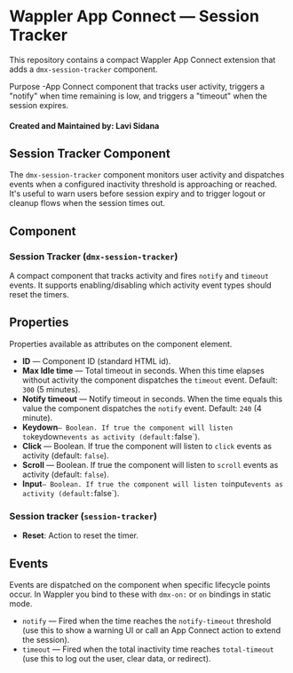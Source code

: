 # Wappler App Connect — Session Tracker

This repository contains a compact Wappler App Connect extension that adds a `dmx-session-tracker` component.

Purpose
-App Connect component that tracks user activity, triggers a "notify" when time remaining is low, and triggers a "timeout" when the session expires.

#### Created and Maintained by: Lavi Sidana

## Session Tracker Component
The `dmx-session-tracker` component monitors user activity and dispatches events when a configured inactivity threshold is approaching or reached. It's useful to warn users before session expiry and to trigger logout or cleanup flows when the session times out.

## Component

### Session Tracker (`dmx-session-tracker`)
A compact component that tracks activity and fires `notify` and `timeout` events. It supports enabling/disabling which activity event types should reset the timers.

## Properties
Properties available as attributes on the component element.

- **ID** — Component ID (standard HTML id).
- **Max Idle time** — Total timeout in seconds. When this time elapses without activity the component dispatches the `timeout` event. Default: `300` (5 minutes).
- **Notify timeout** — Notify timeout in seconds. When the time equals this value the component dispatches the `notify` event. Default: `240` (4 minute).
-  **Keydown**` — Boolean. If true the component will listen to `keydown` events as activity (default: `false`).
-  **Click** — Boolean. If true the component will listen to `click` events as activity (default: `false`).
-  **Scroll** — Boolean. If true the component will listen to `scroll` events as activity (default: `false`).
-  **Input**` — Boolean. If true the component will listen to `input` events as activity (default: `false`).

### Session tracker (`session-tracker`)
- **Reset**: Action to reset the timer.

## Events
Events are dispatched on the component when specific lifecycle points occur. In Wappler you bind to these with `dmx-on:` or `on` bindings in static mode.

- `notify` — Fired when the time reaches the `notify-timeout` threshold (use this to show a warning UI or call an App Connect action to extend the session).
- `timeout` — Fired when the total inactivity time reaches `total-timeout` (use this to log out the user, clear data, or redirect).
